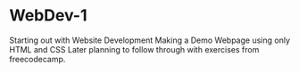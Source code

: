 # WebDev-1
Starting out with Website Development
Making a Demo Webpage using only HTML and CSS
Later planning to follow through with exercises from freecodecamp.
